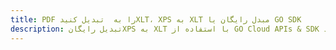 ---title: PDF را به  تبدیل کنیدXLT، XPS به XLT مبدل رایگان یا GO SDKdescription: تبدیل رایگانXPS به XLT با استفاده از GO Cloud APIs & SDK همچنین اسناد PDF را در Cloud ایجاد، ویرایش و رندر کنید.---
